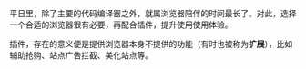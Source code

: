 平日里，除了主要的代码编译器之外，就属浏览器陪伴的时间最长了。对此，选择一个合适的浏览器很有必要，再配合插件，提升使用使用体验。

插件，存在的意义便是提供浏览器本身不提供的功能（有时也被称为**扩展**），比如辅助抢购、站点广告拦截、美化站点等。

